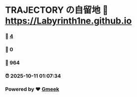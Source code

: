 # TRAJECTORY の自留地 :link: https://Labyrinth1ne.github.io 
### :page_facing_up: [4](https://Labyrinth1ne.github.io/tag.html) 
### :speech_balloon: 0 
### :hibiscus: 964 
### :alarm_clock: 2025-10-11 01:07:34 
### Powered by :heart: [Gmeek](https://github.com/Meekdai/Gmeek)
